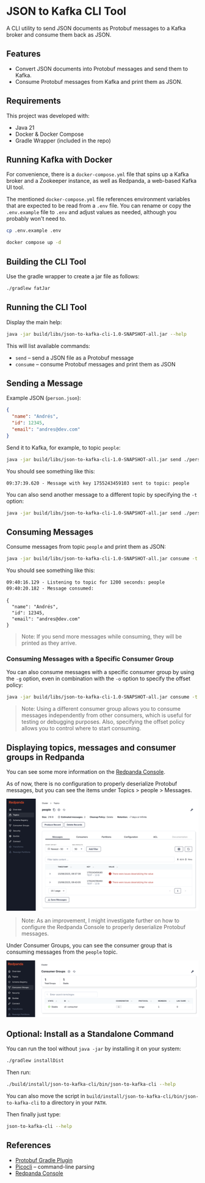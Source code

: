 # JSON to Kafka CLI Tool

A CLI utility to send JSON documents as Protobuf messages to a Kafka broker and consume them back as JSON.

## Features

- Convert JSON documents into Protobuf messages and send them to Kafka.
- Consume Protobuf messages from Kafka and print them as JSON.

## Requirements

This project was developed with:

- Java 21
- Docker & Docker Compose
- Gradle Wrapper (included in the repo)

## Running Kafka with Docker

For convenience, there is a `docker-compose.yml` file that spins up a Kafka broker and a Zookeeper instance, as well as
Redpanda, a web-based Kafka UI tool.

The mentioned `docker-compose.yml` file references environment variables that are expected to be read from a `.env`
file.
You can rename or copy the `.env.example` file to `.env` and adjust values as needed, although you probably won't need
to.

```bash
cp .env.example .env
```

```bash
docker compose up -d
```

## Building the CLI Tool

Use the gradle wrapper to create a jar file as follows:

```bash
./gradlew fatJar
```

## Running the CLI Tool

Display the main help:

```bash
java -jar build/libs/json-to-kafka-cli-1.0-SNAPSHOT-all.jar --help
```

This will list available commands:

- `send` – send a JSON file as a Protobuf message
- `consume` – consume Protobuf messages and print them as JSON

## Sending a Message

Example JSON (`person.json`):

```json
{
  "name": "Andrés",
  "id": 12345,
  "email": "andres@dev.com"
}
```

Send it to Kafka, for example, to topic `people`:

```bash
java -jar build/libs/json-to-kafka-cli-1.0-SNAPSHOT-all.jar send ./person.json -t people
```

You should see something like this:

```
09:37:39.620 - Message with key 1755243459103 sent to topic: people
```

You can also send another message to a different topic by specifying the `-t` option:

```bash
java -jar build/libs/json-to-kafka-cli-1.0-SNAPSHOT-all.jar send ./person.json -t another-topic
```

## Consuming Messages

Consume messages from topic `people` and print them as JSON:

```bash
java -jar build/libs/json-to-kafka-cli-1.0-SNAPSHOT-all.jar consume -t people
```

You should see something like this:

```
09:40:16.129 - Listening to topic for 1200 seconds: people
09:40:20.182 - Message consumed:

{
  "name": "Andrés",
  "id": 12345,
  "email": "andres@dev.com"
}
```

> Note: If you send more messages while consuming, they will be printed as they arrive.

### Consuming Messages with a Specific Consumer Group

You can also consume messages with a specific consumer group by using the `-g` option, even in combination with the `-o`
option to specify the offset policy:

```bash
java -jar build/libs/json-to-kafka-cli-1.0-SNAPSHOT-all.jar consume -t people -g my-consumer-group -o latest
```

> Note: Using a different consumer group allows you to consume messages independently from other consumers, which is
> useful for testing or debugging purposes. Also, specifying the offset policy allows you to control where to start
> consuming.

## Displaying topics, messages and consumer groups in Redpanda

You can see some more information on the [Redpanda Console](http://localhost:8088/overview).

As of now, there is no configuration to properly deserialize Protobuf messages, but you can see the items under Topics >
people > Messages.

![Redpanda Console Screenshot](./assets/images/redpanda-topic-messages.png)

> Note: As an improvement, I might investigate further on how to configure the Redpanda Console to properly deserialize
> Protobuf messages.

Under Consumer Groups, you can see the consumer group that is consuming messages from the `people` topic.

![Redpanda Console Consumer Groups](./assets/images/redpanda-consumer-groups.png)

## Optional: Install as a Standalone Command

You can run the tool without `java -jar` by installing it on your system:

```bash
./gradlew installDist
```

Then run:

```bash
./build/install/json-to-kafka-cli/bin/json-to-kafka-cli --help
```

You can also move the script in `build/install/json-to-kafka-cli/bin/json-to-kafka-cli` to a directory in your `PATH`.

Then finally just type:

```bash
json-to-kafka-cli --help
```

## References

- [Protobuf Gradle Plugin](https://github.com/google/protobuf-gradle-plugin)
- [Picocli](https://picocli.info/) – command-line parsing
- [Redpanda Console](https://github.com/redpanda-data/console)
